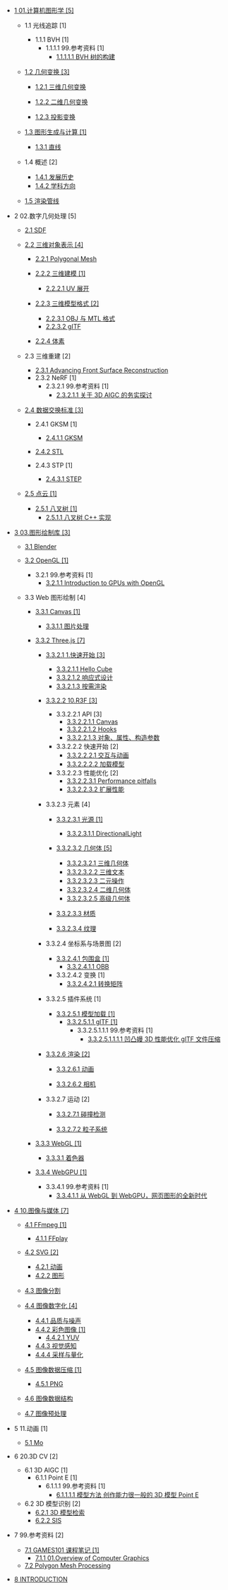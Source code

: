   - [1 01.计算机图形学 [5]](/01.计算机图形学/README.md)
    - 1.1 光线追踪 [1]
      - 1.1.1 BVH [1]
        - 1.1.1.1 99.参考资料 [1]
          - [1.1.1.1.1 BVH 树的构建](/01.计算机图形学/光线追踪/BVH/99.参考资料/2020-BVH%20树的构建.md)
    - [1.2 几何变换 [3]](/01.计算机图形学/几何变换/README.md)
      - [1.2.1 三维几何变换](/01.计算机图形学/几何变换/三维几何变换/README.md)
        
      - [1.2.2 二维几何变换](/01.计算机图形学/几何变换/二维几何变换/README.md)
        
      - [1.2.3 投影变换](/01.计算机图形学/几何变换/投影变换/README.md)
        
    - [1.3 图形生成与计算 [1]](/01.计算机图形学/图形生成与计算/README.md)
      - [1.3.1 直线](/01.计算机图形学/图形生成与计算/直线.md)
    - 1.4 概述 [2]
      - [1.4.1 发展历史](/01.计算机图形学/概述/发展历史.md)
      - [1.4.2 学科方向](/01.计算机图形学/概述/学科方向.md)
    - [1.5 渲染管线](/01.计算机图形学/渲染管线/README.md)
      
  - 2 02.数字几何处理 [5]
    - [2.1 SDF](/02.数字几何处理/SDF/README.md)
      
    - [2.2 三维对象表示 [4]](/02.数字几何处理/三维对象表示/README.md)
      - [2.2.1 Polygonal Mesh](/02.数字几何处理/三维对象表示/Polygonal%20Mesh/README.md)
        
      - [2.2.2 三维建模 [1]](/02.数字几何处理/三维对象表示/三维建模/README.md)
        - [2.2.2.1 UV 展开](/02.数字几何处理/三维对象表示/三维建模/UV%20展开.md)
      - [2.2.3 三维模型格式 [2]](/02.数字几何处理/三维对象表示/三维模型格式/README.md)
        - [2.2.3.1 OBJ 与 MTL 格式](/02.数字几何处理/三维对象表示/三维模型格式/OBJ%20与%20MTL%20格式.md)
        - [2.2.3.2 gITF](/02.数字几何处理/三维对象表示/三维模型格式/gITF.md)
      - [2.2.4 体素](/02.数字几何处理/三维对象表示/体素.md)
    - 2.3 三维重建 [2]
      - [2.3.1 Advancing Front Surface Reconstruction](/02.数字几何处理/三维重建/Advancing%20Front%20Surface%20Reconstruction.md)
      - 2.3.2 NeRF [1]
        - 2.3.2.1 99.参考资料 [1]
          - [2.3.2.1.1 关于 3D AIGC 的务实探讨](/02.数字几何处理/三维重建/NeRF/99.参考资料/2023-关于%203D%20AIGC%20的务实探讨.md)
    - [2.4 数据交换标准 [3]](/02.数字几何处理/数据交换标准/README.md)
      - 2.4.1 GKSM [1]
        - [2.4.1.1 GKSM](/02.数字几何处理/数据交换标准/GKSM/GKSM.md)
      - [2.4.2 STL](/02.数字几何处理/数据交换标准/STL/README.md)
        
      - 2.4.3 STP [1]
        - [2.4.3.1 STEP](/02.数字几何处理/数据交换标准/STP/STEP.md)
    - [2.5 点云 [1]](/02.数字几何处理/点云/README.md)
      - [2.5.1 八叉树 [1]](/02.数字几何处理/点云/八叉树/README.md)
        - [2.5.1.1 八叉树 C++ 实现](/02.数字几何处理/点云/八叉树/八叉树%20C++%20实现.md)
  - [3 03.图形绘制库 [3]](/03.图形绘制库/README.md)
    - [3.1 Blender](/03.图形绘制库/Blender/README.md)
      
    - [3.2 OpenGL [1]](/03.图形绘制库/OpenGL/README.md)
      - 3.2.1 99.参考资料 [1]
        - [3.2.1.1 Introduction to GPUs with OpenGL](/03.图形绘制库/OpenGL/99.参考资料/2022-Introduction%20to%20GPUs%20with%20OpenGL.md)
    - 3.3 Web 图形绘制 [4]
      - [3.3.1 Canvas [1]](/03.图形绘制库/Web%20图形绘制/Canvas/README.md)
        - [3.3.1.1 图片处理](/03.图形绘制库/Web%20图形绘制/Canvas/图片处理.md)
      - [3.3.2 Three.js [7]](/03.图形绘制库/Web%20图形绘制/Three.js/README.md)
        - [3.3.2.1 1.快速开始 [3]](/03.图形绘制库/Web%20图形绘制/Three.js/1.快速开始/README.md)
          - [3.3.2.1.1 Hello Cube](/03.图形绘制库/Web%20图形绘制/Three.js/1.快速开始/Hello%20Cube.md)
          - [3.3.2.1.2 响应式设计](/03.图形绘制库/Web%20图形绘制/Three.js/1.快速开始/响应式设计.md)
          - [3.3.2.1.3 按需渲染](/03.图形绘制库/Web%20图形绘制/Three.js/1.快速开始/按需渲染.md)
        - [3.3.2.2 10.R3F [3]](/03.图形绘制库/Web%20图形绘制/Three.js/10.R3F/README.md)
          - 3.3.2.2.1 API [3]
            - [3.3.2.2.1.1 Canvas](/03.图形绘制库/Web%20图形绘制/Three.js/10.R3F/API/Canvas.md)
            - [3.3.2.2.1.2 Hooks](/03.图形绘制库/Web%20图形绘制/Three.js/10.R3F/API/Hooks.md)
            - [3.3.2.2.1.3 对象、属性、构造参数](/03.图形绘制库/Web%20图形绘制/Three.js/10.R3F/API/对象、属性、构造参数.md)
          - 3.3.2.2.2 快速开始 [2]
            - [3.3.2.2.2.1 交互与动画](/03.图形绘制库/Web%20图形绘制/Three.js/10.R3F/快速开始/交互与动画.md)
            - [3.3.2.2.2.2 加载模型](/03.图形绘制库/Web%20图形绘制/Three.js/10.R3F/快速开始/加载模型.md)
          - 3.3.2.2.3 性能优化 [2]
            - [3.3.2.2.3.1 Performance pitfalls](/03.图形绘制库/Web%20图形绘制/Three.js/10.R3F/性能优化/Performance%20pitfalls.md)
            - [3.3.2.2.3.2 扩展性能](/03.图形绘制库/Web%20图形绘制/Three.js/10.R3F/性能优化/扩展性能.md)
        - 3.3.2.3 元素 [4]
          - [3.3.2.3.1 光源 [1]](/03.图形绘制库/Web%20图形绘制/Three.js/元素/光源/README.md)
            - [3.3.2.3.1.1 DirectionalLight](/03.图形绘制库/Web%20图形绘制/Three.js/元素/光源/DirectionalLight.md)
          - [3.3.2.3.2 几何体 [5]](/03.图形绘制库/Web%20图形绘制/Three.js/元素/几何体/README.md)
            - [3.3.2.3.2.1 三维几何体](/03.图形绘制库/Web%20图形绘制/Three.js/元素/几何体/三维几何体.md)
            - [3.3.2.3.2.2 三维文本](/03.图形绘制库/Web%20图形绘制/Three.js/元素/几何体/三维文本.md)
            - [3.3.2.3.2.3 二元操作](/03.图形绘制库/Web%20图形绘制/Three.js/元素/几何体/二元操作.md)
            - [3.3.2.3.2.4 二维几何体](/03.图形绘制库/Web%20图形绘制/Three.js/元素/几何体/二维几何体.md)
            - [3.3.2.3.2.5 高级几何体](/03.图形绘制库/Web%20图形绘制/Three.js/元素/几何体/高级几何体.md)
          - [3.3.2.3.3 材质](/03.图形绘制库/Web%20图形绘制/Three.js/元素/材质/README.md)
            
          - [3.3.2.3.4 纹理](/03.图形绘制库/Web%20图形绘制/Three.js/元素/纹理/README.md)
            
        - 3.3.2.4 坐标系与场景图 [2]
          - [3.3.2.4.1 包围盒 [1]](/03.图形绘制库/Web%20图形绘制/Three.js/坐标系与场景图/包围盒/README.md)
            - [3.3.2.4.1.1 OBB](/03.图形绘制库/Web%20图形绘制/Three.js/坐标系与场景图/包围盒/OBB.md)
          - 3.3.2.4.2 变换 [1]
            - [3.3.2.4.2.1 转换矩阵](/03.图形绘制库/Web%20图形绘制/Three.js/坐标系与场景图/变换/转换矩阵.md)
        - 3.3.2.5 插件系统 [1]
          - [3.3.2.5.1 模型加载 [1]](/03.图形绘制库/Web%20图形绘制/Three.js/插件系统/模型加载/README.md)
            - [3.3.2.5.1.1 glTF [1]](/03.图形绘制库/Web%20图形绘制/Three.js/插件系统/模型加载/glTF/README.md)
              - 3.3.2.5.1.1.1 99.参考资料 [1]
                - [3.3.2.5.1.1.1.1 凹凸嫚 3D 性能优化 glTF 文件压缩](/03.图形绘制库/Web%20图形绘制/Three.js/插件系统/模型加载/glTF/99.参考资料/2021-凹凸嫚-3D%20性能优化%20glTF%20文件压缩.md)
        - [3.3.2.6 渲染 [2]](/03.图形绘制库/Web%20图形绘制/Three.js/渲染/README.md)
          - [3.3.2.6.1 动画](/03.图形绘制库/Web%20图形绘制/Three.js/渲染/动画/README.md)
            
          - [3.3.2.6.2 相机](/03.图形绘制库/Web%20图形绘制/Three.js/渲染/相机/README.md)
            
        - 3.3.2.7 运动 [2]
          - [3.3.2.7.1 碰撞检测](/03.图形绘制库/Web%20图形绘制/Three.js/运动/碰撞检测/README.md)
            
          - [3.3.2.7.2 粒子系统](/03.图形绘制库/Web%20图形绘制/Three.js/运动/粒子系统/README.md)
            
      - [3.3.3 WebGL [1]](/03.图形绘制库/Web%20图形绘制/WebGL/README.md)
        - [3.3.3.1 着色器](/03.图形绘制库/Web%20图形绘制/WebGL/着色器.md)
      - [3.3.4 WebGPU [1]](/03.图形绘制库/Web%20图形绘制/WebGPU/README.md)
        - 3.3.4.1 99.参考资料 [1]
          - [3.3.4.1.1 从 WebGL 到 WebGPU，网页图形的全新时代](/03.图形绘制库/Web%20图形绘制/WebGPU/99.参考资料/2021-从%20WebGL%20到%20WebGPU，网页图形的全新时代.md)
  - [4 10.图像与媒体 [7]](/10.图像与媒体/README.md)
    - [4.1 FFmpeg [1]](/10.图像与媒体/FFmpeg/README.md)
      - [4.1.1 FFplay](/10.图像与媒体/FFmpeg/FFplay.md)
    - [4.2 SVG [2]](/10.图像与媒体/SVG/README.md)
      - [4.2.1 动画](/10.图像与媒体/SVG/动画.md)
      - [4.2.2 图形](/10.图像与媒体/SVG/图形.md)
    - [4.3 图像分割](/10.图像与媒体/图像分割/README.md)
      
    - [4.4 图像数字化 [4]](/10.图像与媒体/图像数字化/README.md)
      - [4.4.1 品质与噪声](/10.图像与媒体/图像数字化/品质与噪声.md)
      - [4.4.2 彩色图像 [1]](/10.图像与媒体/图像数字化/彩色图像/README.md)
        - [4.4.2.1 YUV](/10.图像与媒体/图像数字化/彩色图像/YUV.md)
      - [4.4.3 视觉感知](/10.图像与媒体/图像数字化/视觉感知.md)
      - [4.4.4 采样与量化](/10.图像与媒体/图像数字化/采样与量化.md)
    - [4.5 图像数据压缩 [1]](/10.图像与媒体/图像数据压缩/README.md)
      - [4.5.1 PNG](/10.图像与媒体/图像数据压缩/PNG.md)
    - [4.6 图像数据结构](/10.图像与媒体/图像数据结构/README.md)
      
    - [4.7 图像预处理](/10.图像与媒体/图像预处理/README.md)
      
  - 5 11.动画 [1]
    - [5.1 Mo](/11.动画/Mo/README.md)
      
  - 6 20.3D CV [2]
    - 6.1 3D AIGC [1]
      - 6.1.1 Point E [1]
        - 6.1.1.1 99.参考资料 [1]
          - [6.1.1.1.1 模型方法   创作能力很一般的 3D 模型 Point E](/20.3D%20CV/3D%20AIGC/Point-E/99.参考资料/2023-模型方法---创作能力很一般的%203D%20模型%20Point-E.md)
    - 6.2 3D 模型识别 [2]
      - [6.2.1 3D 模型检索](/20.3D%20CV/3D%20模型识别/3D%20模型检索.md)
      - [6.2.2 SIS](/20.3D%20CV/3D%20模型识别/SIS.md)
  - 7 99.参考资料 [2]
    - [7.1 GAMES101 课程笔记 [1]](/99.参考资料/GAMES101%20课程笔记/README.md)
      - [7.1.1 01.Overview of Computer Graphics](/99.参考资料/GAMES101%20课程笔记/01.Overview%20of%20Computer%20Graphics.md)
    - [7.2 Polygon Mesh Processing](/99.参考资料/Polygon%20Mesh%20Processing/README.md)
      
  - [8 INTRODUCTION](/INTRODUCTION.md)